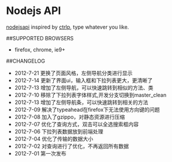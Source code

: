 # Nodejs API
[nodejsapi](http://nodejsapi.cfapps.io/) inspired by [ctrlp](https://github.com/kien/ctrlp.vim/), type whatever you like.

##SUPPORTED BROWSERS
* firefox, chrome, ie9+

##CHANGELOG
* 2012-7-21 更换了页面风格，左侧导航分类进行显示
* 2012-7-14 更新了界面ui，输入框和下拉列表更大，更清晰了
* 2012-7-13 增加了左侧导航，可以快速跳转到相似的方法、类
* 2012-7-10 移除了下拉列表字体样式,开发分支切换到master_clean
* 2012-7-13 增加了左侧导航条，可以快速跳转到相关的方法
* 2012-7-09 解决了typeahead在firefox下无法使用方向键的问题
* 2012-7-08 加入了gzippo，对静态资源进行压缩
* 2012-7-07 优化了查询方式，双击可以全选搜索框内容
* 2012-7-06 下拉列表数据放到前端处理
* 2012-7-04 优化了传输的数据大小
* 2012-7-02 对查询进行了优化，不再返回所有数据
* 2012-7-01 第一次发布
